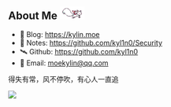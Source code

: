 ## About Me <img src=@attachment/images/kyubey.gif style=width:50px>
- 📖 Blog: https://kylin.moe
- 📝 Notes: https://github.com/kyl1n0/Security
- 🛰️ Github: https://github.com/kyl1n0
- 📧 Email: moekylin@qq.com

得失有常，风不停吹，有心人一直追

![](https://raw.githubusercontent.com/kyl1n0/kyl1n0/output/github-contribution-grid-snake.svg)
